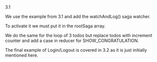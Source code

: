 3.1

We use the example from 3.1 and add the watchAndLog() saga watcher.

To activate it we must put it in the rootSaga array.

We do the same for the loop of 3 todos but replace todos with increment counter and add a case in reducer for SHOW_CONGRATULATION.

The final example of Login/Logout is covered in 3.2 as it is just initially mentioned here.
